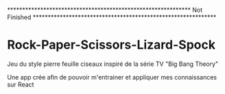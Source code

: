************************************************************* Not Finished *************************************************************




<h1>Rock-Paper-Scissors-Lizard-Spock</h1>

Jeu du style pierre feuille ciseaux inspiré de la série TV "Big Bang Theory"

Une app crée afin de pouvoir m'entrainer et appliquer mes connaissances sur React


